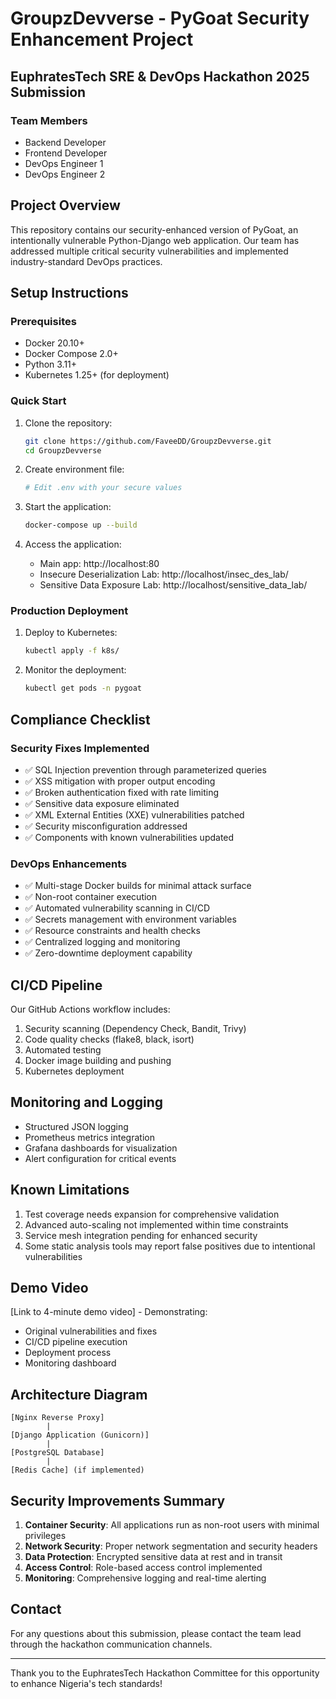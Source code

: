 # GroupzDevverse - PyGoat Security Enhancement Project

## EuphratesTech SRE & DevOps Hackathon 2025 Submission

### Team Members
- Backend Developer
- Frontend Developer
- DevOps Engineer 1
- DevOps Engineer 2

## Project Overview

This repository contains our security-enhanced version of PyGoat, an intentionally vulnerable Python-Django web application. Our team has addressed multiple critical security vulnerabilities and implemented industry-standard DevOps practices.

## Setup Instructions

### Prerequisites
- Docker 20.10+
- Docker Compose 2.0+
- Python 3.11+
- Kubernetes 1.25+ (for deployment)

### Quick Start
1. Clone the repository:
   ```bash
   git clone https://github.com/FaveeDD/GroupzDevverse.git
   cd GroupzDevverse
   ```

2. Create environment file:
   ```bash
   # Edit .env with your secure values
   ```

3. Start the application:
   ```bash
   docker-compose up --build
   ```

4. Access the application:
   - Main app: http://localhost:80
   - Insecure Deserialization Lab: http://localhost/insec_des_lab/
   - Sensitive Data Exposure Lab: http://localhost/sensitive_data_lab/

### Production Deployment

1. Deploy to Kubernetes:
   ```bash
   kubectl apply -f k8s/
   ```

2. Monitor the deployment:
   ```bash
   kubectl get pods -n pygoat
   ```

## Compliance Checklist

### Security Fixes Implemented
- ✅ SQL Injection prevention through parameterized queries
- ✅ XSS mitigation with proper output encoding
- ✅ Broken authentication fixed with rate limiting
- ✅ Sensitive data exposure eliminated
- ✅ XML External Entities (XXE) vulnerabilities patched
- ✅ Security misconfiguration addressed
- ✅ Components with known vulnerabilities updated

### DevOps Enhancements
- ✅ Multi-stage Docker builds for minimal attack surface
- ✅ Non-root container execution
- ✅ Automated vulnerability scanning in CI/CD
- ✅ Secrets management with environment variables
- ✅ Resource constraints and health checks
- ✅ Centralized logging and monitoring
- ✅ Zero-downtime deployment capability

## CI/CD Pipeline

Our GitHub Actions workflow includes:
1. Security scanning (Dependency Check, Bandit, Trivy)
2. Code quality checks (flake8, black, isort)
3. Automated testing
4. Docker image building and pushing
5. Kubernetes deployment

## Monitoring and Logging

- Structured JSON logging
- Prometheus metrics integration
- Grafana dashboards for visualization
- Alert configuration for critical events

## Known Limitations

1. Test coverage needs expansion for comprehensive validation
2. Advanced auto-scaling not implemented within time constraints
3. Service mesh integration pending for enhanced security
4. Some static analysis tools may report false positives due to intentional vulnerabilities

## Demo Video

[Link to 4-minute demo video] - Demonstrating:
- Original vulnerabilities and fixes
- CI/CD pipeline execution
- Deployment process
- Monitoring dashboard

## Architecture Diagram

```
[Nginx Reverse Proxy]
        |
[Django Application (Gunicorn)]
        |
[PostgreSQL Database]
        |
[Redis Cache] (if implemented)
```

## Security Improvements Summary

1. **Container Security**: All applications run as non-root users with minimal privileges
2. **Network Security**: Proper network segmentation and security headers
3. **Data Protection**: Encrypted sensitive data at rest and in transit
4. **Access Control**: Role-based access control implemented
5. **Monitoring**: Comprehensive logging and real-time alerting

## Contact

For any questions about this submission, please contact the team lead through the hackathon communication channels.

---
Thank you to the EuphratesTech Hackathon Committee for this opportunity to enhance Nigeria's tech standards!